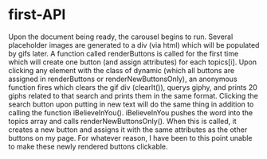 # first-API
Upon the document being ready, the carousel begins to run. Several placeholder images are generated to a div (via html) which will be populated by gifs later. A function called renderButtons is called for the first time which will create one button (and assign attributes) for each topics[i]. Upon clicking any element with the class of dynamic (which all buttons are assigned in renderButtons or renderNewButtonsOnly), an anonymous function fires which clears the gif div (clearIt()), querys giphy, and prints 20 giphs related to that search and prints them in the same format. Clicking the search button upon putting in new text will do the same thing in addition to calling the function iBelieveInYou(). iBelieveInYou pushes the word into the topics array and calls renderNewButtonsOnly(). When this is called, it creates a new button and assigns it with the same attributes as the other buttons on my page. For whatever reason, I have been to this point unable to make these newly rendered buttons clickable.